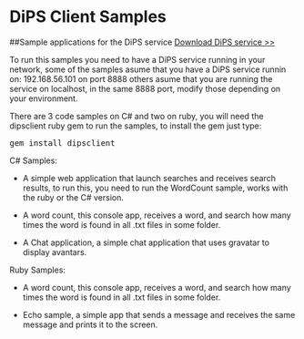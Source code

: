 # DiPS Client Samples

##Sample applications for the DiPS service
<a href="http://pedro-ramirez-suarez.github.io/DiPS/">Download DiPS service >></a>

To run this samples you need to have a DiPS service running in your network, some of the samples asume that you have a DiPS service runnin on:
192.168.56.101 on port 8888 others asume that you are running the service on localhost, in the same 8888 port, modify those depending on your environment.

There are 3 code samples on C# and two on ruby, you will need the dipsclient ruby gem to run the samples, to install the gem just type:
<pre>gem install dipsclient</pre>

C# Samples:
- A simple web application that launch searches and receives search results, to run this, you need to run the WordCount sample, works with  the ruby or the C# version. 

- A word count, this console app, receives a word, and search how many times the word is found in all .txt files in some folder.

- A Chat application, a simple chat application that uses gravatar to display avantars.


Ruby Samples:

- A word count, this console app, receives a word, and search how many times the word is found in all .txt files in some folder.

- Echo sample, a simple app that sends a message and receives the same message and prints it to the screen.
